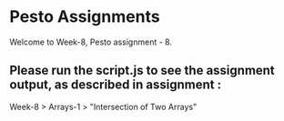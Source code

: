 # Pesto Assignments  

Welcome to Week-8, Pesto assignment - 8.

## Please run the script.js to see the assignment output, as described in assignment :
Week-8 > Arrays-1 > "Intersection of Two Arrays"